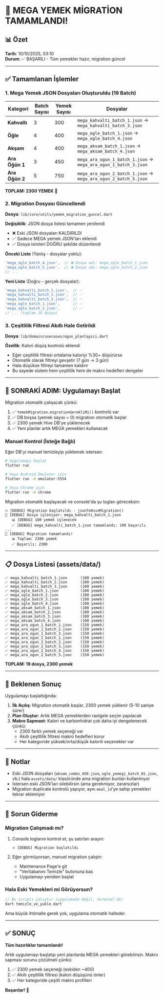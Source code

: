 # 🎉 MEGA YEMEK MİGRATİON TAMAMLANDI!

## 📊 Özet

**Tarih**: 10/10/2025, 03:10  
**Durum**: ✅ BAŞARILI - Tüm yemekler hazır, migration güncel

---

## ✅ Tamamlanan İşlemler

### 1. Mega Yemek JSON Dosyaları Oluşturuldu (19 Batch)

| Kategori | Batch Sayısı | Yemek Sayısı | Dosyalar |
|----------|-------------|-------------|----------|
| **Kahvaltı** | 3 | 300 | `mega_kahvalti_batch_1.json` → `mega_kahvalti_batch_3.json` |
| **Öğle** | 4 | 400 | `mega_ogle_batch_1.json` → `mega_ogle_batch_4.json` |
| **Akşam** | 4 | 400 | `mega_aksam_batch_1.json` → `mega_aksam_batch_4.json` |
| **Ara Öğün 1** | 3 | 450 | `mega_ara_ogun_1_batch_1.json` → `mega_ara_ogun_1_batch_3.json` |
| **Ara Öğün 2** | 5 | 750 | `mega_ara_ogun_2_batch_1.json` → `mega_ara_ogun_2_batch_5.json` |

**TOPLAM: 2300 YEMEK** 🚀

### 2. Migration Dosyası Güncellendi

**Dosya**: `lib/core/utils/yemek_migration_guncel.dart`

**Değişiklik**: JSON dosya listesi tamamen yenilendi
- ❌ Eski JSON dosyaları KALDIRILDI
- ✅ Sadece MEGA yemek JSON'ları eklendi
- ✅ Dosya isimleri DOĞRU şekilde düzenlendi

**Önceki Liste** (Yanlış - dosyalar yoktu):
```dart
'mega_ogle_batch_4.json',  // ❌ Dosya adı: mega_ogle_batch_1.json
'mega_ogle_batch_5.json',  // ❌ Dosya adı: mega_ogle_batch_2.json
// ...
```

**Yeni Liste** (Doğru - gerçek dosyalar):
```dart
'mega_kahvalti_batch_1.json',  // ✅
'mega_kahvalti_batch_2.json',  // ✅
'mega_kahvalti_batch_3.json',  // ✅
'mega_ogle_batch_1.json',      // ✅
'mega_ogle_batch_2.json',      // ✅
// ... (toplam 19 dosya)
```

### 3. Çeşitlilik Filtresi Akıllı Hale Getirildi

**Dosya**: `lib/domain/usecases/ogun_planlayici.dart`

**Özellik**: Kalori düşüş kontrolü eklendi
- Eğer çeşitlilik filtresi ortalama kaloriyi %30+ düşürürse
- Otomatik olarak filtreyi gevşetir (7 gün → 3 gün)
- Hala düşükse filtreyi tamamen kaldırır
- Bu sayede sistem hem çeşitlilik hem de makro hedefleri dengeler

---

## 🚀 SONRAKİ ADIM: Uygulamayı Başlat

Migration otomatik çalışacak çünkü:

1. ✅ `YemekMigration.migrationGerekliMi()` kontrolü var
2. ✅ DB boşsa (yemek sayısı = 0) migration otomatik başlar
3. ✅ 2300 yemek Hive DB'ye yüklenecek
4. ✅ Yeni planlar artık MEGA yemekleri kullanacak

### Manuel Kontrol (İsteğe Bağlı)

Eğer DB'yi manuel temizleyip yüklemek istersen:

```bash
# Uygulamayı başlat
flutter run

# Veya Android Emulator için
flutter run -d emulator-5554

# Veya Chrome için
flutter run -d chrome
```

Migration otomatik başlayacak ve console'da şu logları göreceksin:

```
🔥 [DEBUG] Migration başlatıldı - jsonToHiveMigration()
📂 [DEBUG] Dosya işleniyor: mega_kahvalti_batch_1.json
   📊 [DEBUG] 100 yemek işlenecek
   ✅ [DEBUG] mega_kahvalti_batch_1.json tamamlandı: 100 başarılı
...
🎉 [DEBUG] Migration tamamlandı!
   📊 Toplam: 2300 yemek
   ✅ Başarılı: 2300
```

---

## 📋 Dosya Listesi (assets/data/)

```
✅ mega_kahvalti_batch_1.json      (100 yemek)
✅ mega_kahvalti_batch_2.json      (100 yemek)
✅ mega_kahvalti_batch_3.json      (100 yemek)
✅ mega_ogle_batch_1.json          (100 yemek)
✅ mega_ogle_batch_2.json          (100 yemek)
✅ mega_ogle_batch_3.json          (100 yemek)
✅ mega_ogle_batch_4.json          (100 yemek)
✅ mega_aksam_batch_1.json         (100 yemek)
✅ mega_aksam_batch_2.json         (100 yemek)
✅ mega_aksam_batch_3.json         (100 yemek)
✅ mega_aksam_batch_4.json         (100 yemek)
✅ mega_ara_ogun_1_batch_1.json    (150 yemek)
✅ mega_ara_ogun_1_batch_2.json    (150 yemek)
✅ mega_ara_ogun_1_batch_3.json    (150 yemek)
✅ mega_ara_ogun_2_batch_1.json    (150 yemek)
✅ mega_ara_ogun_2_batch_2.json    (150 yemek)
✅ mega_ara_ogun_2_batch_3.json    (150 yemek)
✅ mega_ara_ogun_2_batch_4.json    (150 yemek)
✅ mega_ara_ogun_2_batch_5.json    (150 yemek)
```

**TOPLAM: 19 dosya, 2300 yemek**

---

## 🎯 Beklenen Sonuç

Uygulamayı başlattığında:

1. **İlk Açılış**: Migration otomatik başlar, 2300 yemek yüklenir (5-10 saniye sürer)
2. **Plan Oluştur**: Artık MEGA yemeklerden rastgele seçim yapılacak
3. **Makro Sapmast**: Kalori ve karbonhidrat çok daha iyi dengelenecek çünkü:
   - 2300 farklı yemek seçeneği var
   - Akıllı çeşitlilik filtresi makro hedefleri korur
   - Her kategoride yüksek/orta/düşük kalorili seçenekler var

---

## 📝 Notlar

- Eski JSON dosyaları (`aksam_combo_450.json`, `ogle_yemegi_batch_01.json`, vb.) hala `assets/data/` klasöründe ama migration bunları kullanmıyor
- İstersen eski JSON'ları silebilirsin (ama gerekmiyor, zararsızlar)
- Migration duplicate kontrolü yapıyor, aynı `meal_id`'ye sahip yemekleri tekrar eklemiyor

---

## 🐛 Sorun Giderme

### Migration Çalışmadı mı?

1. Console loglarını kontrol et, şu satırları arayın:
   ```
   🔥 [DEBUG] Migration başlatıldı
   ```

2. Eğer görmüyorsan, manuel migration çalıştır:
   - Maintenance Page'e git
   - "Veritabanını Temizle" butonuna bas
   - Uygulamayı yeniden başlat

### Hala Eski Yemekleri mi Görüyorsun?

```dart
// Bu scripti çalıştır (uygulamada değil, terminal'de)
dart temizle_ve_yukle.dart
```

Ama büyük ihtimalle gerek yok, uygulama otomatik halleder.

---

## ✅ SONUÇ

**Tüm hazırlıklar tamamlandı!**

Artık uygulamayı başlatıp yeni planlarda MEGA yemekleri görebilirsin. Makro sapması sorunu çözülmeli çünkü:

1. ✅ 2300 yemek seçeneği (eskiden ~400)
2. ✅ Akıllı çeşitlilik filtresi (kalori düşüşünü önler)
3. ✅ Her kategoride çeşitli makro profilleri

**Başarılar!** 🚀
